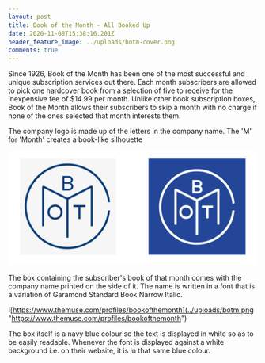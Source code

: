 ```yaml
---
layout: post
title: Book of the Month - All Booked Up
date: 2020-11-08T15:38:16.201Z
header_feature_image: ../uploads/botm-cover.png
comments: true
---
```

Since 1926, Book of the Month has been one of the most successful and unique subscription services out there. Each month subscribers are allowed to pick one hardcover book from a selection of five to receive for the inexpensive fee of $14.99 per month. Unlike other book subscription boxes, Book of the Month allows their subscribers to skip a month with no charge if none of the ones selected that month interests them.

The company logo is made up of the letters in the company name. The 'M' for 'Month' creates a book-like silhouette 

![BOTM](../uploads/screenshot-2020-11-14-at-17.15.24.png "BOTM")

The box containing the subscriber's book of that month comes with the company name printed on the side of it. The name is written in a font that is a variation of Garamond Standard Book Narrow Italic. 

![https://www.themuse.com/profiles/bookofthemonth](../uploads/botm.png "https://www.themuse.com/profiles/bookofthemonth")

The box itself is a navy blue colour so the text is displayed in white so as to be easily readable. Whenever the font is displayed against a white background i.e. on their website, it is in that same blue colour.